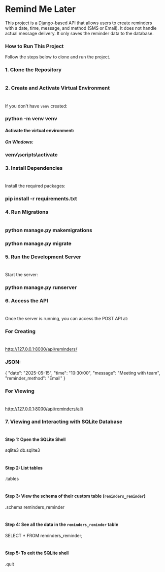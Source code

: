 # Remind Me Later

This project is a Django-based API that allows users to create reminders with a date, time, message, and method (SMS or Email). It does not handle actual message delivery. It only saves the reminder data to the database.


### How to Run This Project

Follow the steps below to clone and run the project.

### 1. Clone the Repository
#
### 2. Create and Activate Virtual Environment
#

If you don't have `venv` created:

### python -m venv venv

#### Activate the virtual environment:
##### On Windows:
### venv\scripts\activate

### 3. Install Dependencies
#
Install the required packages:

### pip install -r requirements.txt

### 4. Run Migrations
#
### python manage.py makemigrations
### python manage.py migrate

### 5. Run the Development Server
#
Start the server:

### python manage.py runserver

### 6. Access the API
#
Once the server is running, you can access the POST API at:

### For Creating
#
http://127.0.0.1:8000/api/reminders/

### JSON:
{
  "date": "2025-05-15",
  "time": "10:30:00",
  "message": "Meeting with team",
  "reminder_method": "Email"
}

### For Viewing
#
http://127.0.0.1:8000/api/reminders/all/

### 7. Viewing and Interacting with SQLite Database
#
#### Step 1: Open the SQLite Shell
sqlite3 db.sqlite3
#
#### Step 2: List tables
.tables
#
#### Step 3: View the schema of their custom table (`reminders_reminder`)
.schema reminders_reminder
#
#### Step 4: See all the data in the `reminders_reminder` table
SELECT * FROM reminders_reminder;
#
#### Step 5: To exit the SQLite shell
.quit
#

